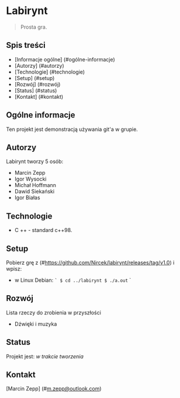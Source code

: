 # Labirynt
> Prosta gra.

## Spis treści
* [Informacje ogólne] (#ogólne-informacje)
* [Autorzy] (#autorzy)
* [Technologie] (#technologie)
* [Setup] (#setup)
* [Rozwój] (#rozwój)
* [Status] (#status)
* [Kontakt] (#kontakt)

## Ogólne informacje
Ten projekt jest demonstracją używania git'a w grupie.

## Autorzy
Labirynt tworzy 5 osób:
* Marcin Zepp
* Igor Wysocki
* Michał Hoffmann
* Dawid Siekański
* Igor Białas

## Technologie
* C ++ - standard c++98.

## Setup
Pobierz grę z (#https://github.com/Nircek/labirynt/releases/tag/v1.0)
i wpisz:

* w Linux Debian:
`` `
$ cd ../labirynt
$ ./a.out
`` `

## Rozwój
Lista rzeczy do zrobienia w przyszłości
* Dźwięki i muzyka

## Status
Projekt jest: _w trakcie tworzenia_

## Kontakt
[Marcin Zepp] (#m.zepp@outlook.com)

